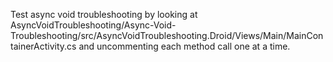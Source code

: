 Test async void troubleshooting by looking at AsyncVoidTroubleshooting/Async-Void-Troubleshooting/src/AsyncVoidTroubleshooting.Droid/Views/Main/MainContainerActivity.cs and uncommenting each method call one at a time. 
